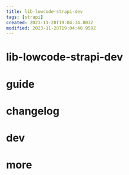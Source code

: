 ```yaml
---
title: lib-lowcode-strapi-dev
tags: [strapi]
created: 2023-11-28T19:04:34.803Z
modified: 2023-11-28T19:04:40.959Z
---
```


# lib-lowcode-strapi-dev

# guide

# changelog

# dev

# more
